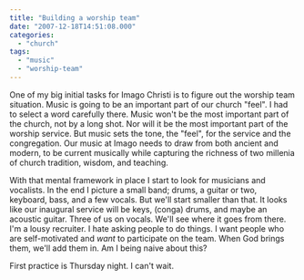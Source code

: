 ```yaml
---
title: "Building a worship team"
date: "2007-12-18T14:51:08.000"
categories: 
  - "church"
tags: 
  - "music"
  - "worship-team"
---
```


One of my big initial tasks for Imago Christi is to figure out the worship team situation. Music is going to be an important part of our church "feel". I had to select a word carefully there. Music won't be the most important part of the church, not by a long shot. Nor will it be the most important part of the worship service. But music sets the tone, the "feel", for the service and the congregation. Our music at Imago needs to draw from both ancient and modern, to be current musically while capturing the richness of two millenia of church tradition, wisdom, and teaching.

With that mental framework in place I start to look for musicians and vocalists. In the end I picture a small band; drums, a guitar or two, keyboard, bass, and a few vocals. But we'll start smaller than that. It looks like our inaugural service will be keys, (conga) drums, and maybe an acoustic guitar. Three of us on vocals. We'll see where it goes from there. I'm a lousy recruiter. I hate asking people to do things. I want people who are self-motivated and _want_ to participate on the team. When God brings them, we'll add them in. Am I being naive about this?

First practice is Thursday night. I can't wait.

